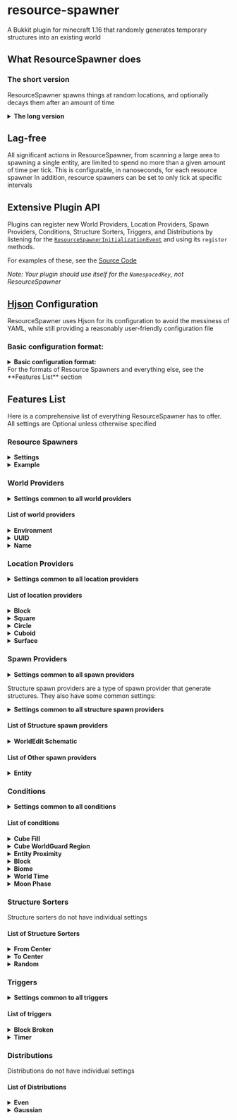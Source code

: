 # resource-spawner
A Bukkit plugin for minecraft 1.16 that randomly generates temporary structures into an existing world

## What ResourceSpawner does

### The short version
ResourceSpawner spawns things at random locations, and optionally decays them after an amount of time

<details>
<summary><b>The long version</b></summary>
Each cycle, each Resource Spawner will:

- If the structure limit is not met:
- Choose a World Provider, and use it to pick a world.
- Choose a Location Provider, and use it to pick a location.
- Choose a Spawn Provider, and check a set of Conditions.
- If all conditions are met, use it to spawn something.
### World Providers
World providers provide a list of worlds a Resource Spawner may operate in.
### Location Providers
Location providers provide an area a Resource Spawner may operate in, such as a cuboid, sphere, etc.
Some location providers offer Distributions, to allow generation bias towards certain areas
### Spawn Providers
Spawn providers spawn something in the location, such as a structure or entity
#### Structure Providers
Structure Providers are a special type of Spawn Provider that will spawn a structure. Since structure generation speed is limited, you can choose a Structure Sorter to define in what order the blocks will spawn or decay

Structure Providers allow you to schedule the structure to decay after a given amount of time. This time can be reset by Triggers
#### Triggers
Triggers will reset the timer on a structure provider when a specific event happens, such as a block being broken or a player moving nearby. Triggers can be set to reset the time to any value.
### Conditions
Conditions check the area around a spawn for specific features before allowing it to continue.

### For even more details, see the **Features List** section
</details>

## Lag-free
All significant actions in ResourceSpawner, from scanning a large area to spawning a single entity, are limited to spend no more than a given amount of time per tick. This is configurable, in nanoseconds, for each resource spawner
In addition, resource spawners can be set to only tick at specific intervals

## Extensive Plugin API

Plugins can register new World Providers, Location Providers, Spawn Providers, Conditions, Structure Sorters, Triggers, and Distributions by listening for the [`ResourceSpawnerInitializationEvent`](https://github.com/ThizThizzyDizzy/resource-spawner/blob/master/src/com/thizthizzydizzy/resourcespawner/ResourceSpawnerInitilizationEvent.java) and using its `register` methods.

For examples of these, see the [Source Code](https://github.com/ThizThizzyDizzy/resource-spawner/blob/master/src/com/thizthizzydizzy/resourcespawner/ResourceSpawnerCore.java#L293)

*Note: Your plugin should use itself for the `NamespacedKey`, not ResourceSpawner*

## [Hjson](https://hjson.github.io/) Configuration
ResourceSpawner uses Hjson for its configuration to avoid the messiness of YAML, while still providing a reasonably user-friendly configuration file
### Basic configuration format:
<details>
<summary><b>Basic configuration format:</b></summary>

```
{
    debug: false //this line is optional, but set it to true to enable an excessive amount of console output for debugging (This may slow down the plugin)
    resource_spawners: [
        {
            //a resource spawner
        }
        {
            //another resource spawner
        }
    ]
}
```
</details>
For the formats of Resource Spawners and everything else, see the **Features List** section

## Features List
Here is a comprehensive list of everything ResourceSpawner has to offer.
All settings are Optional unless otherwise specified
### Resource Spawners
<details>
<summary><b>Settings</b></summary>

String **`name` (Required)**

The name of the resource spawner, used for saving/loading and for debugging. Must be unique

Array **`world_providers`**

Each spawn, a world provider will be randomly chosen from this list.

Although not required, this resource spawner will do nothing if this is not present

Array **`location_providers`**

Each spawn, a location provider will be randomly chosen from this list.

Although not required, this resource spawner will do nothing if this is not present

Array **`spawn_providers`**

Each spawn, a spawn provider will be randomly chosen from this list.

Although not required, this resource spawner will do nothing if this is not present

int **`limit`** (Default 1)

The maximum number of structures this resource spawner can have active at a time. Set to -1 to disable the limit, but be very careful if you do to avoid runaway generation!

Note: This only counts Structures, not other spawn types!

int **`spawn_delay`** (Default 0)

The minimum delay, in ticks, between spawns. (This is the time from the beginning of one spawn to the begginning of the next, although there cannot be multiple things spawning at the same time in one resource spawner)

int **`tick_interval`** (Default 1)

The interval, in ticks, at which this resource spawner runs. This is useful if you don't want it running every tick. (This will decrease the resolution of all underlying delays; ex. if you set this to 1 minute, delays will be effectively rounded up to the nearest minute)

long **`max_tick_time`** (Default 5_000_000 (5ms, or 10% of a tick))

The maximum time, in nanoseconds, this resource spawner may spend on a task in one tick. (Resolution is not perfect; see [System#nanoTime()](https://docs.oracle.com/javase/8/docs/api/java/lang/System.html#nanoTime()) if you're interested in why)
</details>
<details>
<summary><b>Example</b></summary>

```
{
    name: example
    world_providers: [
        {
            //a world provider
        }
    ]
    location_providers: [
        {
            //a location provider
        }
    ]
    spawn_providers: [
        {
            //a spawn provider
        }
    ]
    limit: 10 //maximum of 10 structures
    spawn_delay: 1200 //spawn every minute (1200 ticks)
    tick_interval: 200 //tick every 10 seconds (200 ticks)
    max_tick_time: 1_000_000 //limit of 1 millisecond per tick (1,000,000 nanoseconds)
}
```
</details>

### World Providers
<details>
<summary><b>Settings common to all world providers</b></summary>

String **`type` (Required)**

Which world provider this is; should be a [namespaced ID](https://minecraft.fandom.com/wiki/Resource_location)

If no namespace is provided, a default of `resourcespawner` will be assumed

int **`weight`** (Default 1)

Determines the chance of this world provider being picked. Works like the weights in [Loot Tables](https://minecraft.fandom.com/wiki/Loot_table)
</details>

#### List of world providers

<details>
<summary><b>Environment</b></summary>

id: `resourcespawner:environment`

Provides a random world with a certain [Environment](https://hub.spigotmc.org/javadocs/bukkit/org/bukkit/World.Environment.html)

All worlds have an equal chance of being selected; For individual weights, make a World Provider for each one

##### Settings

String **`environment`** (Default normal)

The environment to provide. Accepted values are all environments [here](https://hub.spigotmc.org/javadocs/bukkit/org/bukkit/World.Environment.html), as well as `overworld` for the `normal` environment

##### Example

```
{
    type: environment //namespace not required for built-in stuff
    weight: 1 //common settings
    environment: nether //provide all nether-type worlds
}
```
</details>
<details>
<summary><b>UUID</b></summary>

id: `resourcespawner:uuid`

Provides a set of worlds by their UUIDs

All worlds have an equal chance of being selected; For individual weights, make a World Provider for each one

##### Settings

Array **`worlds` (Required)**

A list of worlds to provide. Each entry must be a string with the String representation of the world's UUID (with dashes!)

boolean **`blacklist`** (Default false)

If set, this will provide all worlds *except* those provided in `worlds`

##### Example

```
{
    type: uuid //namespace not required for built-in stuff
    weight: 1 //common settings
    worlds: [
        "6943ac80-a52f-4a42-90ed-c9223bfa75f8" //a world UUID
        "01234567-89ab-cdef-0123-456789abcdef" //another world UUID
    ]
    blacklist: true //provide all worlds except these
}
```
</details>
<details>
<summary><b>Name</b></summary>

id: `resourcespawner:name`

Provides a set of worlds by their Names

All worlds have an equal chance of being selected; For individual weights, make a World Provider for each one

##### Settings

Array **`worlds`** (Default normal)

A list of worlds to provide. Each entry must be a string with the world's name (Case sensitive!)

boolean **`blacklist`** (Default false)

If set, this will provide all worlds *except* those provided in `worlds`

##### Example

```
{
    type: name //namespace not required for built-in stuff
    weight: 1 //common settings
    worlds: [
        some_amazing_world //a world name
        another_less_amazing_world //another world name
    ]
    blacklist: false //provide only these worlds
}
```
</details>

### Location Providers
<details>
<summary><b>Settings common to all location providers</b></summary>

String **`type` (Required)**

Which location provider this is; should be a [namespaced ID](https://minecraft.fandom.com/wiki/Resource_location)

If no namespace is provided, a default of `resourcespawner` will be assumed

int **`weight`** (Default 1)

Determines the chance of this location provider being picked. Works like the weights in [Loot Tables](https://minecraft.fandom.com/wiki/Loot_table)

</details>

#### List of location providers

<details>
<summary><b>Block</b></summary>

id: `resourcespawner:block`

Provides the location of a single block

##### Settings

int **`x` (Required)**

The X coordinate of the block

int **`y` (Required)**

The Y coordinate of the block

int **`z` (Required)**

The Z coordinate of the block

##### Example

```
{
    type: block //namespace not required for built-in stuff
    weight: 1 //common settings
    x: 42
    y: 64
    z: 9001
}
```
</details>

<details>
<summary><b>Square</b></summary>

id: `resourcespawner:square`

Provides random locations in a square around a point in the world

##### Settings

int **`x` (Required)**

The X coordinate of the center of the square

int **`z` (Required)**

The Z coordinate of the center of the square

int **`radius`** (default 0)

The radius of the square, not including the center block (radius of 1 means 3x3, 2 means 5x5, etc.)

int **`min_y`** (default -2147483648)

The minimum Y value of this cuboid. Locations will never be provided lower than the bottom of the world, so negative values are allowed

int **`max_y`** (default 2147483647)

the maximum Y value of this cuboid. Locations will never be provided higher than the top of the world, so extremely large values are allowed

String **`vertical_distribution`** (default even)

The vertical distribution to use. should be a namespaced id matching that of a Distribution (see **Distributions**)

String **`horizontal_distribution`** (default even)

The horizontal distribution to use. should be a namespaced id matching that of a Distribution (see **Distributions**)

##### Example

```
{
    type: square //namespace not required for built-in stuff
    weight: 1 //common settings
    x: 42 //center
    z: 42 //center
    radius: 500 //offer a 500 block radius (1001x1001) square
    min_y: 64 // all locations above sea level
    max_y: 1024 // no locations higher than 1024
    vertical_distribution: even //use an even distribution for vertical distribution
    horizontal_distribution: gaussian //use a gaussian distribution for horizontal distribution
}
```
</details>

<details>
<summary><b>Circle</b></summary>

id: `resourcespawner:circle`

Provides random locations in a circle around a point in the world

Note: This has the same distribution as the Square Location provider, but discards any points outside the circle

##### Settings

int **`x` (Required)**

The X coordinate of the center of the circle

int **`z` (Required)**

The Z coordinate of the center of the circle

int **`radius`** (default 0)

The radius of the circle

int **`min_y`** (default -2147483648)

The minimum Y value of the cylinder. Locations will never be provided lower than the bottom of the world, so negative values are allowed

int **`max_y`** (default 2147483647)

the maximum Y value of the cylinder. Locations will never be provided higher than the top of the world, so extremely large values are allowed

String **`vertical_distribution`** (default even)

The vertical distribution to use. should be a namespaced id matching that of a Distribution (see **Distributions**)

String **`horizontal_distribution`** (default even)

The horizontal distribution to use. should be a namespaced id matching that of a Distribution (see **Distributions**)

##### Example

```
{
    type: circle //namespace not required for built-in stuff
    weight: 1 //common settings
    x: -64 //center
    z: 9001 //center
    radius: 400 //offer a 400 block radius circle
    min_y: 0 // all locations above y=0
    max_y: 255 // no locations higher than 255
    vertical_distribution: gaussian //use a gaussian distribution for vertical distribution
    horizontal_distribution: even //use an even distribution for horizontal distribution
}
```
</details>

<details>
<summary><b>Cuboid</b></summary>

id: `resourcespawner:cuboid`

Provides random locations from a given cuboid area

##### Settings

int **`min_x` (Required)**

the minimum X value of the cuboid

int **`max_x` (Required)**

the maximum X value of the cuboid

int **`min_y`** (default -2147483648)

The minimum Y value of the cuboid. Locations will never be provided lower than the bottom of the world, so negative values are allowed

int **`max_y`** (default 2147483647)

the maximum Y value of the cuboid. Locations will never be provided higher than the top of the world, so extremely large values are allowed

int **`min_z` (Required)**

the minimum Z value of the cuboid

int **`max_z` (Required)**

the maximum Z value of the cuboid

String **`x_distribution`** (default even)

The distribution to use on the X axis. should be a namespaced id matching that of a Distribution (see **Distributions**)

String **`y_distribution`** (default even)

The distribution to use on the Y axis. should be a namespaced id matching that of a Distribution (see **Distributions**)

String **`z_distribution`** (default even)

The distribution to use on the Z axis. should be a namespaced id matching that of a Distribution (see **Distributions**)

##### Example

```
{
    type: cuboid //namespace not required for built-in stuff
    weight: 1 //common settings
    min_x: 64
    max_x: 128
    min_y: 32
    max_y: 512
    min_z: 2
    max_z: 9999
    x_distribution: gaussian //use a gaussian distribution for the X axis
    y_distribution: even //use an even distribution for the Y axis
    z_distribution: even //use an even distribution for the Z axis
}
```
</details>

<details>
<summary><b>Surface</b></summary>

id: `resourcespawner:surface`

Provides random locations from the surface in a given square

Initial locations are the highest solid block at each x/z value, as described in [World#GetHighestBlockAt](https://hub.spigotmc.org/javadocs/spigot/org/bukkit/World.html#getHighestBlockAt(int,int))

##### Settings

int **`x` (Required)**

The x coordinate of the center of the square

int **`z` (Required)**

The z coordinate of the center of the square

int **`y_offset`** (Default 1)
The height off the ground that is the location provided
if set to 0, the ground block itself will be provided.

int **`radius`** (Default 0)

The radius of the square, not including the center block (radius of 1 means 3x3, 2 means 5x5, etc.)

String **`distribution`** (default even)

The distribution to use. should be a namespaced id matching that of a Distribution (see **Distributions**)

##### Example

```
{
    type: surface //namespace not required for built-in stuff
    weight: 1 //common settings
    x: 96
    z: 1000000
    radius: 1000
    distribution: gaussian //use a gaussian distribution
}
```
</details>

### Spawn Providers
<details>
<summary><b>Settings common to all spawn providers</b></summary>

String **`type` (Required)**

Which spawn provider this is; should be a [namespaced ID](https://minecraft.fandom.com/wiki/Resource_location)

If no namespace is provided, a default of `resourcespawner` will be assumed

int **`weight`** (Default 1)

Determines the chance of this location provider being picked. Works like the weights in [Loot Tables](https://minecraft.fandom.com/wiki/Loot_table)

Array **`conditions`** (Optional)

A list of Conditions that must be met for this to spawn. See **Conditions** for more details

</details>

Structure spawn providers are a type of spawn provider that generate structures. They also have some common settings:

<details>
<summary><b>Settings common to all structure spawn providers</b></summary>

String **`name` (Required)**

The name of the spawn provider, used for saving/loading and for debugging. Must be unique

String **`build_order`**

The order in which blocks will spawn. should be a namespaced id matching that of a Structure Sorter (see **Structure Sorters**)

If no namespace is provided, a default of `resourcespawner` will be assumed

If no build order is listed, the structure will be built in an undefined order

Array **`replace`**

A list of blocks that can be replaced. 

Each entry must be a string, which can match a block name or block tag (ex. #minecraft:fences)

Object **`decay`**

An object that holds all of the decay settings.

##### Decay settings

String **`decay_order`**

The order in which blocks will decay. should be a namespaced id matching that of a Structure Sorter (see **Structure Sorters**)

If no namespace is provided, a default of `resourcespawner` will be assumed

If no decay order is listed, the structure will decay in an undefined order

int **`delay` (Required)**

The time, in ticks, before this structure will decay

Array **`reset_triggers`**

A list of Triggers that can extend the decay time. see **Triggers** for more details

String **`decay_to`** (Default air)

The block to decay to. (ex. air or water)

##### Trigger settings

Each Decay trigger has these common settings

int **`delay` (Required)**

The value to reset the decay timer to. This cannot decrease the time

</details>

#### List of Structure spawn providers

<details>
<summary><b>WorldEdit Schematic</b></summary>

id: `resourcespawner:we_schematic`

(Requires [WorldEdit](https://dev.bukkit.org/projects/worldedit))

Provides a structure from a schematic readable by WorldEdit

The structure will always spawn with the center of the structure at the spawn location.

##### Settings

String **`file` (Required)**

The path to the schematic file, from the ResourceSpawner folder (a value of `folder/file.schem` would point to the file `.../plugins/ResourceSpawner/folder/file.schem`)

##### Example

```
{
    type: we_schematic //namespace not required for built-in stuff
    name: wow_so_cool
    weight: 1 //common settings
    file: some/interesting/subfolder/cool_structure.schem
    conditions: [
        {
            //a condition
        }
        {
            //another condition
        }
    ]
    build_order: from_center //build from center, namespace not required for built-in stuff
    replace: [//replace only air and cave air
        air
        cave_air
    ]
    decay: {
        decay_order: random //decay in random order, namespace not required for built-in stuff
        delay: 72000 //decay after 1 hour
        reset_triggers: [
            {
                //trigger stuff here
                delay: 12000 //reset to 10 minutes
                conditions: [
                    {
                        //a condition
                    }
                    {
                        //another condition
                    }
                ]
            }
        ]
        decay_to: air //leave air behind when decaying
    }
}
```
</details>

#### List of Other spawn providers

<details>
<summary><b>Entity</b></summary>

id: `resourcespawner:entity`

Spawns a single entity of the given type

##### Settings

String **`entity` (Required)**

The entity type to spawn

##### Example

```
{
    type: entity //namespace not required for built-in stuff
    weight: 1 //common settings
    entity: minecraft:sheep
    conditions: [
        {
            //a condition
        }
        {
            //another condition
        }
    ]
}
```
</details>

### Conditions
<details>
<summary><b>Settings common to all conditions</b></summary>

String **`type` (Required)**

Which condition this is; should be a [namespaced ID](https://minecraft.fandom.com/wiki/Resource_location)

If no namespace is provided, a default of `resourcespawner` will be assumed

</details>

#### List of conditions

<details>
<summary><b>Cube Fill</b></summary>

id: `resourcespawner:cube_fill`

Checks the block types in a cube centered on the spawn location

##### Settings

int **`radius`** (Default 0)

The radius of the cube, not including the center block (radius of 1 means 3x3x3, 2 means 5x5x3, etc.)

If the cube extends below the bottom of the world or past world height, every position outside the world will be skipped

Array **`blocks` (Required)**

A list of blocks to search for 

Each entry must be a string, which can match a block name or block tag (ex. #minecraft:fences)

int **`min`**

The minimum number of blocks that must be present. If fewer than this many blocks are found, the condition will fail

int **`max`**

The maximum number of blocks that must be present. If more than this many blocks are found, the condition will fail

double **`min_percent`**

The minimum percentage of blocks that must be present (where 100.0 is 100%) If fewer than this percentage of the total area are the given blocks, the condition will fail

double **`max_percent`**

The maximum percentage of blocks that must be present (where 100.0 is 100%) If more than this percentage of the total area are the given blocks, the condition will fail

##### Example

```
{
    type: cube_fill //namespace not required for built-in stuff
    radius: 200 //check all blocks in a 401x401x401 cube
    blocks: [
        air //only looking for air, nothing else
    ]
    //you probably don't need all four of these at once; they're just here for demonstration
    min: 50 // must have at least 50 air blocks
    max: 500 // must have no more than 500 air blocks
    min_percent: 100 //must be all air
    max_percent: 20 //must be no more than 20% air
}
```
</details>

<details>
<summary><b>Cube WorldGuard Region</b></summary>

id: `resourcespawner:cube_wg_region`

(Requires [WorldGuard](https://dev.bukkit.org/projects/worldguard))

Checks for WorldGuard regions in a cube centered on the spawn location (to check just the spawn block, set radius to 0)

##### Settings

int **`radius`** (Default 0)

The radius of the cube, not including the center block (radius of 1 means 3x3x3, 2 means 5x5x3, etc.)

If the cube extends below the bottom of the world or past world height, every position outside the world will be skipped

Array **`regions`**

A list of regions to search for 

Each entry must be a string, which matches the region ID (name)

boolean **`invert`** (Default false)

If set to true, this will look for any region *except* those listed in `regions`

##### Example

```
{
    type: cube_wg_region //namespace not required for built-in stuff
    radius: 200 //check all blocks in a 401x401x401 cube
    regions: [
        donotspawnstuffhere //the do not spawn stuff here region
        spawn //the spawn region
    ]
    invert: true //don't spawn stuff in the above regions
}
```
</details>

<details>
<summary><b>Entity Proximity</b></summary>

id: `resourcespawner:entity_proximity`

Searches for entities in a spherical radius around the spawn location

##### Settings

int **`radius` (Required)**

The radius of the sphere to check

Array **`entities`**

A list of entity types to search for

Each entry must be a string, matching the id of an entity type

boolean **`invert`** (Default false)

If set to true, this will fail if any the listed entities are found

##### Example

```
{
    type: entity_proximity //namespace not required for built-in stuff
    radius: 200 //check for entities in a 200 block radius
    entities: [
        player //only spawn near players
        item //or items too, I guess
    ]
    invert: false //one of these entities must be nearby
}
```
</details>

<details>
<summary><b>Block</b></summary>

id: `resourcespawner:block`

Searches for a specific block in a specific relative location

##### Settings

int **`x_offset`** (default 0)

The X offset of the block to look for

int **`y_offset`** (default 0)

the Y offset of the block to look for

int **`z_offset`** (default 0)

the Z offset of the block to look for

boolean **`invert`** (default false)

if true, this condition will fail if the block matches any of those listed in `blocks`

Array **`blocks` (Required)**

A list of blocks to search for 

Each entry must be a string, which can match a block name or block tag (ex. #minecraft:fences)

##### Example

```
{
    type: block//namespace not required for built-in stuff
    x_offset: 0
    y_offset: -1//check the block just below
    z_offset: 0
    blocks: [
        lava//must not be lava
    ]
    invert: true //must not be
}
```
</details>

<details>
<summary><b>Biome</b></summary>

id: `resourcespawner:biome`

Checks the biome at the spawn location

##### Settings

boolean **`invert`** (default false)

if true, this condition will fail if the biome matches any of those listed in `biomes`

Array **`biomes` (Required)**

A list of biomes to search for 

Each entry must be a string, matching the biome name

##### Example

```
{
    type: block//namespace not required for built-in stuff
    biomes: [
        plains//only spawns in plains
    ]
    invert: false //only in plains
}
```
</details>

<details>
<summary><b>World Time</b></summary>

id: `resourcespawner:world_time`

Checks that the world time is within a specific range (current day time, not total time)

##### Settings

int **`min`**

The minimum time allowed

int **`max`**

The maximum time allowed

##### Example

```
{
    type: world_time//namespace not required for built-in stuff
    min: 6000 //must be after noon
    max: 18000 //must be before midnight
}
```
</details>

<details>
<summary><b>Moon Phase</b></summary>

id: `resourcespawner:moon_phase`

Checks that the phase of the moon is within a specific range, where 0 is the full moon

##### Settings

int **`min`**

The minimum phase allowed

int **`max`**

The maximum phase allowed

##### Example

```
{
    type: moon_phase//namespace not required for built-in stuff
    min: 3 //must be at least a waning crescent
    max: 5 //must be no later than a waxing crescent
}
```
</details>

### Structure Sorters

Structure sorters do not have individual settings

#### List of Structure Sorters

<details>
<summary><b>From Center</b></summary>

id: `resourcespawner:from_center`

Creates or destroys blocks from the center of the structure outwards
</details>

<details>
<summary><b>To Center</b></summary>

id: `resourcespawner:to_center`

Creates or destroys blocks from the outside of the structure inwards towards the center
</details>

<details>
<summary><b>Random</b></summary>

id: `resourcespawner:random`

Creates or destroys blocks in a random order
</details>

### Triggers

<details>
<summary><b>Settings common to all triggers</b></summary>

String **`trigger` (Required)**

Which trigger this is; should be a [namespaced ID](https://minecraft.fandom.com/wiki/Resource_location)

If no namespace is provided, a default of `resourcespawner` will be assumed

Array **`conditions`**

A list of Conditions that must be met for this trigger to activate. See **Conditions** for more details

</details>

#### List of triggers

<details>
<summary><b>Block Broken</b></summary>

id: `resourcespawner:block_broken`

Triggers when one of a structures' blocks is broken

##### Settings

List **`blocks`**

A list of blocks to trigger for. If not provided, this will trigger for all blocks.

Each entry must be a string, which can match a block name or block tag (ex. #minecraft:fences)

##### Example

```
{
    trigger: block_broken//namespace not required for built-in stuff
    blocks: [
        stone
        iron_ore
        light_blue_glazed_terracotta
    ]
}
```
</details>

<details>
<summary><b>Timer</b></summary>

id: `resourcespawner:timer`

Triggers at regular intervals

##### Settings

int **`interval` (Required)**

How often to trigger, in ticks

##### Example

```
{
    trigger: timer//namespace not required for built-in stuff
    interval: 20 //trigger every second
    conditions: [//timer is meant to be used with conditions
        //a condition
    ]
}
```
</details>

### Distributions

Distributions do not have individual settings

#### List of Distributions

<details>
<summary><b>Even</b></summary>

id: `resourcespawner:even`

provides a random number with an equal change of each value
</details>

<details>
<summary><b>Gaussian</b></summary>

id: `resourcespawner:gaussian`

provides a random number with a gaussian distribution, centered on the middle of the given range, with a standard deviation that meets both ends. **This can exceed the given range!**
</details>